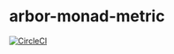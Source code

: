 # arbor-monad-metric

[![CircleCI](https://circleci.com/gh/arbor/arbor-monad-metric.svg?style=svg)](https://circleci.com/gh/arbor/arbor-monad-metric)

